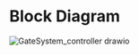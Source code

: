 # Block Diagram

![GateSystem_controller drawio](https://user-images.githubusercontent.com/98875082/155598169-ea211662-9fcf-42d1-b5c3-cbe8ebe159b3.png)


